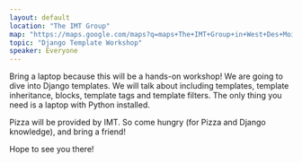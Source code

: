 ```yaml
---
layout: default
location: "The IMT Group"
map: "https://maps.google.com/maps?q=maps+The+IMT+Group+in+West+Des+Moines&ll=41.605688,-93.764105&spn=0.040304,0.077162&fb=1&gl=us&hq=The+IMT+Group&hnear=0x87ec1f8a5b821e1f:0x538996c0d30a8397,West+Des+Moines,+IA&cid=0,0,13550887644760330978&t=m&z=14&iwloc=A"
topic: "Django Template Workshop"
speaker: Everyone
---
```


Bring a laptop because this will be a hands-on workshop! We are going to dive into Django templates. We will talk about including templates, template inheritance, blocks, template tags and template filters. The only thing you need is a laptop with Python installed.

Pizza will be provided by IMT. So come hungry (for Pizza and Django knowledge), and bring a friend!

Hope to see you there!
